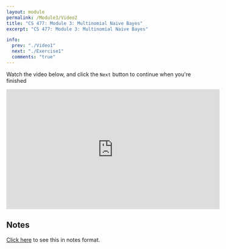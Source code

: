 ```yaml
---
layout: module
permalink: /Module3/Video2
title: "CS 477: Module 3: Multinomial Naive Bayes"
excerpt: "CS 477: Module 3: Multinomial Naive Bayes"

info:
  prev: "./Video1"
  next: "./Exercise1"
  comments: "true"
---
```


<p>
Watch the video below, and click the <code>Next</code> button to continue when you're finished

<p></p><p></p><p></p>

<iframe width="560" height="315" src="https://www.youtube.com/embed/oIhRHWHJMd8" title="YouTube video player" frameborder="0" allow="accelerometer; autoplay; clipboard-write; encrypted-media; gyroscope; picture-in-picture" allowfullscreen></iframe>

</p>


<h2>Notes</h2>

<a href = "https://ursinus-cs477-f2021.github.io/CoursePage/ClassExercises/Week5_BagOfWords/index.html#theory">Click here</a> to see this in notes format.